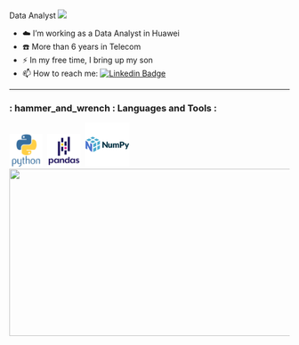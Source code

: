  <img src="https://komarev.com/ghpvc/?username=yGoodwinvlad&style=flat-square&color=blue" alt=""/>

Data Analyst <img src="https://media.giphy.com/media/WUlplcMpOCEmTGBtBW/giphy.gif" width="30"> 

- :cloud: I’m working as a Data Analyst in Huawei
- :phone: More than 6 years in Telecom
- :zap: In my free time, I bring up my son
- :mailbox: How to reach me: [![Linkedin Badge](https://img.shields.io/badge/-Goodwinvlad-blue?style=flat&logo=Linkedin&logoColor=white)](https://www.linkedin.com/in/vladislav-ivanov-9b5a47181/)

---

### : hammer_and_wrench : Languages and Tools :
<div>
  <img src="https://github.com/devicons/devicon/blob/master/icons/python/python-original-wordmark.svg" title="Python" alt="Python" width="60" height="60"/>&nbsp;
  <img src="https://github.com/devicons/devicon/blob/master/icons/pandas/pandas-original-wordmark.svg" title="Pandas" alt="Pandas" width="60" height="60"/>&nbsp;
  <img src="https://github.com/devicons/devicon/blob/master/icons/numpy/numpy-original-wordmark.svg" title="numpy" alt="numpy" width="80" height="80"/>&nbsp;
</div>


<div align="center">
  <img src="https://media.giphy.com/media/dWesBcTLavkZuG35MI/giphy.gif" width="600" height="300"/>
</div>





<!--
**Goodwinvlad/Goodwinvlad** is a ✨ _special_ ✨ repository because its `README.md` (this file) appears on your GitHub profile.

Here are some ideas to get you started:

- 🔭 I’m currently working on ...
- 🌱 I’m currently learning ...
- 👯 I’m looking to collaborate on ...
- 🤔 I’m looking for help with ...
- 💬 Ask me about ...
- 📫 How to reach me: ...
- 😄 Pronouns: ...
- ⚡ Fun fact: ...
-->
